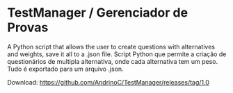 # TestManager / Gerenciador de Provas
A Python script that allows the user to create questions with alternatives and weights, save it all to a .json file.
Script Python que permite a criação de questionários de multipla alternativa, onde cada alternativa tem um peso. Tudo é exportado para um arquivo .json.

Download: https://github.com/AndrinoC/TestManager/releases/tag/1.0
